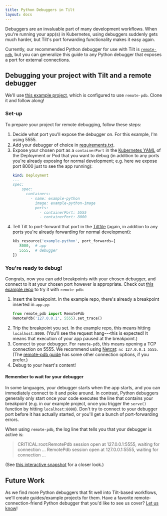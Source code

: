 ```yaml
---
title: Python Debuggers in Tilt
layout: docs
---
```


Debuggers are an invaluable part of many development workflows. When you're running your app(s) in Kubernetes, using debuggers suddenly gets much harder, but Tilt's port forwarding functionality makes it easy again.

Currently, our recommended Python debugger for use with Tilt is [`remote-pdb`](https://pypi.org/project/remote-pdb/), but you can generalize this guide to any Python debugger that exposes a port for external connections.

## Debugging your project with Tilt and a remote debugger

We'll use [this example project](https://github.com/windmilleng/tilt-example-python/tree/master/debugger-example), which is configured to use `remote-pdb`. Clone it and follow along!

### Set-up
To prepare your project for remote debugging, follow these steps:
1. Decide what port you'll expose the debugger on. For this example, I'm using 5555.
2. Add your debugger of choice in [requirements.txt](https://github.com/windmilleng/tilt-example-python/tree/master/debugger-example/requirements.txt).
3. Expose your chosen port as a `containerPort` in the [Kubernetes YAML](https://github.com/windmilleng/tilt-example-python/tree/master/debugger-example/kubernetes.yaml) of the Deployment or Pod that you want to debug (in addition to any ports you're already exposing for normal development; e.g. here we expose port 8000 just to see the app running):
    ```yaml
    kind: Deployment
    ...
    spec:
        spec:
          containers:
            - name: example-python
              image: example-python-image
              ports:
                - containerPort: 5555
                - containerPort: 8000
    ```
4. Tell Tilt to port-forward that port in the [Tiltfile](https://github.com/windmilleng/tilt-example-python/tree/master/debugger-example/Tiltfile) (again, in addition to any ports you're already forwarding for normal development):
    ```python
   k8s_resource('example-python', port_forwards=[
       8000,  # app
       5555,  # debugger
   ])
    ```

### You're ready to debug!
Congrats, now you can add breakpoints with your chosen debugger, and connect to it at your chosen port however is appropriate. Check out [this example repo](https://github.com/windmilleng/debugger-examples/tree/master/python/remote-pdb) to try it with `remote-pdb`:
1. Insert the breakpoint. In the example repo, there's already a breakpoint inserted in `app.py`:
    ```python
   from remote_pdb import RemotePdb
   RemotePdb('127.0.0.1', 5555).set_trace()
    ```
2. Trip the breakpoint you set. In the example repo, this means hitting `localhost:8000`. (You'll see the request hang---this is expected! It means that execution of your app paused at the breakpoint.)
3. Connect to your debugger. For `remote-pdb`, this means opening a TCP connection on 5555. We recommend using [Netcat](http://netcat.sourceforge.net/): `nc 127.0.0.1 5555`. (The [remote-pdb guide](https://pypi.org/project/remote-pdb/) has some other connection options, if you prefer.)
4. Debug to your heart's content!

#### Remember to wait for your debugger
In some languages, your debugger starts when the app starts, and you can immediately connect to it and poke around. In contrast, Python debuggers generally only start once your code executes the line that contains your breakpoint (e.g. in our example project, once you trigger the `serve()` function by hitting `localhost:8000`). Don't try to connect to your debugger port before it has actually started, or you'll get a bunch of port-forwarding errors.

When using `remote-pdb`, the log line that tells you that your debugger is active is:
> CRITICAL:root:RemotePdb session open at 127.0.0.1:5555, waiting for connection ...
> RemotePdb session open at 127.0.0.1:5555, waiting for connection ...

(See [this interactive snapshot](https://cloud.tilt.dev/snapshot/Aer7necLsNHx2TGFkfc=) for a closer look.)

## Future Work
As we find more Python debuggers that fit well into Tilt-based workflows, we'll create guides/example projects for them. Have a favorite remote-connection-friend Python debugger that you'd like to see us cover? [Let us know](contact)!
